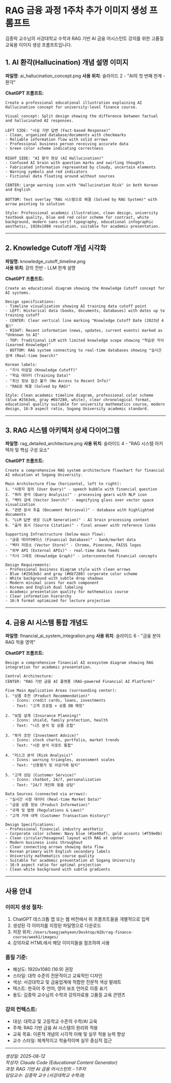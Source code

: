 # RAG 금융 과정 1주차 추가 이미지 생성 프롬프트

김종락 교수님의 서강대학교 수학과 RAG 기반 AI 금융 어시스턴트 강의를 위한 고품질 교육용 이미지 생성 프롬프트입니다.

## 1. AI 환각(Hallucination) 개념 설명 이미지
**파일명**: ai_hallucination_concept.png
**사용 위치**: 슬라이드 2 - "AI의 첫 번째 한계 - 환각"

**ChatGPT 프롬프트:**
```
Create a professional educational illustration explaining AI Hallucination concept for university-level finance course.

Visual concept: Split design showing the difference between factual and hallucinated AI responses.

LEFT SIDE: "사실 기반 답변 (Fact-based Response)"
- Clean, organized database/documents with checkmarks
- Reliable information flow with solid arrows  
- Professional business person receiving accurate data
- Green color scheme indicating correctness

RIGHT SIDE: "AI 환각 현상 (AI Hallucination)"
- Confused AI brain with question marks and swirling thoughts
- Fabricated information represented by cloudy, uncertain elements
- Warning symbols and red indicators
- Fictional data floating around without sources

CENTER: Large warning icon with "Hallucination Risk" in both Korean and English

BOTTOM: Text overlay "RAG 시스템으로 해결 (Solved by RAG System)" with arrow pointing to solution

Style: Professional academic illustration, clean design, university textbook quality, blue and red color scheme for contrast, white background, modern sans-serif typography, educational infographic aesthetic, 1920x1080 resolution, suitable for academic presentation.
```

---

## 2. Knowledge Cutoff 개념 시각화
**파일명**: knowledge_cutoff_timeline.png  
**사용 위치**: 강의 전반 - LLM 한계 설명

**ChatGPT 프롬프트:**
```
Create an educational diagram showing the Knowledge Cutoff concept for AI systems.

Design specifications:
- Timeline visualization showing AI training data cutoff point
- LEFT: Historical data (books, documents, databases) with dates up to training cutoff
- CENTER: Clear vertical line marking "Knowledge Cutoff Date (2023년 4월)"
- RIGHT: Recent information (news, updates, current events) marked as "Unknown to AI"
- TOP: Traditional LLM with limited knowledge scope showing "학습된 지식 (Learned Knowledge)"
- BOTTOM: RAG system connecting to real-time databases showing "실시간 검색 (Real-time Search)"

Korean labels:
- "지식 마감일 (Knowledge Cutoff)"
- "학습 데이터 (Training Data)"  
- "최신 정보 접근 불가 (No Access to Recent Info)"
- "RAG로 해결 (Solved by RAG)"

Style: Clean academic timeline diagram, professional color scheme (blue #2563eb, gray #6b7280, white), clear chronological format, educational quality suitable for university mathematics course, modern design, 16:9 aspect ratio, Sogang University academic standard.
```

---

## 3. RAG 시스템 아키텍처 상세 다이어그램  
**파일명**: rag_detailed_architecture.png
**사용 위치**: 슬라이드 4 - "RAG 시스템 아키텍처 및 핵심 구성 요소"

**ChatGPT 프롬프트:**
```
Create a comprehensive RAG system architecture flowchart for financial AI education at Sogang University.

Main Architecture Flow (horizontal, left to right):
1. "사용자 질의 (User Query)" - speech bubble with financial question
2. "쿼리 분석 (Query Analysis)" - processing gears with NLP icon
3. "벡터 검색 (Vector Search)" - magnifying glass over vector space visualization  
4. "관련 문서 추출 (Document Retrieval)" - database with highlighted documents
5. "LLM 답변 생성 (LLM Generation)" - AI brain processing context
6. "출처 표시 (Source Citation)" - final answer with reference links

Supporting Infrastructure (below main flow):
- "금융 데이터베이스 (Financial Database)" - bank/market data
- "벡터 저장소 (Vector Store)" - Chroma, Pinecone, FAISS logos
- "외부 API (External APIs)" - real-time data feeds
- "지식 그래프 (Knowledge Graph)" - interconnected financial concepts

Design Requirements:
- Professional business diagram style with clean arrows
- Blue (#2563eb) and gray (#6b7280) corporate color scheme
- White background with subtle drop shadows
- Modern minimal icons for each component
- Korean and English dual labeling
- Academic presentation quality for mathematics course
- Clear information hierarchy
- 16:9 format optimized for lecture projection
```

---

## 4. 금융 AI 시스템 통합 개념도
**파일명**: financial_ai_system_integration.png
**사용 위치**: 슬라이드 6 - "금융 분야 RAG 적용 영역"

**ChatGPT 프롬프트:**
```
Design a comprehensive financial AI ecosystem diagram showing RAG integration for academic presentation.

Central Architecture:
CENTER: "RAG 기반 금융 AI 플랫폼 (RAG-powered Financial AI Platform)"

Five Main Application Areas (surrounding center):
1. "상품 추천 (Product Recommendation)" 
   - Icons: credit cards, loans, investments
   - Text: "고객 프로필 × 상품 DB 매칭"

2. "보험 설계 (Insurance Planning)"
   - Icons: shield, family protection, health
   - Text: "니즈 분석 및 상품 조합"

3. "투자 조언 (Investment Advice)" 
   - Icons: stock charts, portfolio, market trends
   - Text: "시장 분석 리포트 통합"

4. "리스크 분석 (Risk Analysis)"
   - Icons: warning triangles, assessment scales
   - Text: "신용평가 및 이상거래 탐지"

5. "고객 상담 (Customer Service)"
   - Icons: chatbot, 24/7, personalization
   - Text: "24/7 개인화 맞춤 상담"

Data Sources (connected via arrows):
- "실시간 시장 데이터 (Real-time Market Data)"
- "금융 상품 정보 (Product Information)"  
- "규제 및 법령 (Regulations & Laws)"
- "고객 거래 내역 (Customer Transaction History)"

Design Specifications:
- Professional financial industry aesthetic
- Corporate color scheme: Navy blue (#1e40af), gold accents (#f59e0b)
- Clean circular/hexagonal layout with RAG at center
- Modern business icons throughout
- Clear connecting arrows showing data flow
- Korean primary with English secondary labels
- University mathematics course quality
- Suitable for academic presentation at Sogang University
- 16:9 aspect ratio for optimal projection
- Clean white background with subtle gradients
```

---

## 사용 안내

### 이미지 생성 절차:
1. ChatGPT 데스크톱 앱 또는 웹 버전에서 위 프롬프트들을 개별적으로 입력
2. 생성된 각 이미지를 지정된 파일명으로 다운로드
3. 저장 위치: `/Users/baegjaehyeon/Desktop/AID/rag-finance-course/week1/images/`
4. 강의자료 HTML에서 해당 이미지들을 참조하여 사용

### 품질 기준:
- 해상도: 1920x1080 (16:9) 권장
- 스타일: 대학 수준의 전문적이고 교육적인 디자인
- 색상: 서강대학교 및 금융업계에 적합한 전문적 색상 팔레트
- 텍스트: 한국어 주 언어, 영어 보조 언어로 이중 표기
- 용도: 김종락 교수님의 수학과 강의자료용 고품질 교육 콘텐츠

### 강의 컨텍스트:
- 대상: 대학교 및 고등학교 수준의 수학/AI 교육
- 주제: RAG 기반 금융 AI 시스템의 원리와 적용
- 교육 목표: 이론적 개념의 시각적 이해 및 실무 적용 능력 향상
- 교수 스타일: 체계적이고 학술적이며 실무 중심적 접근

---

*생성일: 2025-08-12*  
*작성자: Claude Code (Educational Content Generator)*  
*과정: RAG 기반 AI 금융 어시스턴트 - 1주차*  
*담당교수: 김종락 교수 (서강대학교 수학과)*